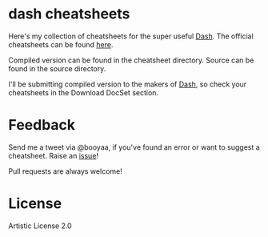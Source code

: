 # dash cheatsheets

Here's my collection of cheatsheets for the super useful [Dash](https://kapeli.com/dash). The official cheatsheets can be found [here](https://github.com/Kapeli/cheatsheets/tree/master/cheatsheets).

Compiled version can be found in the cheatsheet directory. Source can be found in the source directory.

I'll be submitting compiled version to the makers of [Dash](https://kapeli.com/dash), so check your cheatsheets in the Download DocSet section.

# Feedback

Send me a tweet via @booyaa, if you've found an error or want to suggest a cheatsheet. Raise an [issue](https://github.com/booyaa/dash-cheatsheets/issues/new)!

Pull requests are always welcome!


# License
Artistic License 2.0
